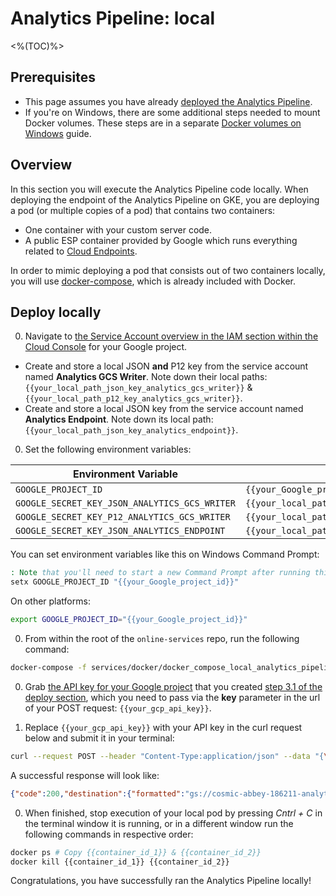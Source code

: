 # Analytics Pipeline: local
<%(TOC)%>

## Prerequisites

* This page assumes you have already [deployed the Analytics Pipeline]({{urlRoot}}/content/services-packages/analytics-pipeline/deploy).
* If you're on Windows, there are some additional steps needed to mount Docker volumes. These steps are in a separate [Docker volumes on Windows]({{urlRoot}}/content/workflows/docker-windows-volumes.md) guide.

## Overview

In this section you will execute the Analytics Pipeline code locally. When deploying the endpoint of the Analytics Pipeline on GKE, you are deploying a pod (or multiple copies of a pod) that contains two containers:

- One container with your custom server code.
- A public ESP container provided by Google which runs everything related to [Cloud Endpoints](https://cloud.google.com/endpoints/).

In order to mimic deploying a pod that consists out of two containers locally, you will use [docker-compose](https://docs.docker.com/compose/), which is already included with Docker.

## Deploy locally

0. Navigate to [the Service Account overview in the IAM section within the Cloud Console](https://console.cloud.google.com/iam-admin/serviceaccounts) for your Google project.

- Create and store a local JSON **and** P12 key from the service account named **Analytics GCS Writer**. Note down their local paths: `{{your_local_path_json_key_analytics_gcs_writer}}` & `{{your_local_path_p12_key_analytics_gcs_writer}}`.
- Create and store a local JSON key from the service account named **Analytics Endpoint**. Note down its local path: `{{your_local_path_json_key_analytics_endpoint}}`.

0. Set the following environment variables:

| Environment Variable                          | Value                                               |
|-----------------------------------------------|-----------------------------------------------------|
| `GOOGLE_PROJECT_ID`                           | `{{your_Google_project_id}}`                        |
| `GOOGLE_SECRET_KEY_JSON_ANALYTICS_GCS_WRITER` | `{{your_local_path_json_key_analytics_gcs_writer}}` |
| `GOOGLE_SECRET_KEY_P12_ANALYTICS_GCS_WRITER`  | `{{your_local_path_p12_key_analytics_gcs_writer}}`  |
| `GOOGLE_SECRET_KEY_JSON_ANALYTICS_ENDPOINT`   | `{{your_local_path_json_key_analytics_endpoint}}`   |

You can set environment variables like this on Windows Command Prompt:

```bat
: Note that you'll need to start a new Command Prompt after running this.
setx GOOGLE_PROJECT_ID "{{your_Google_project_id}}"
```

On other platforms:

```sh
export GOOGLE_PROJECT_ID="{{your_Google_project_id}}"
```

0. From within the root of the `online-services` repo, run the following command:

```bash
docker-compose -f services/docker/docker_compose_local_analytics_pipeline.yml up
```

0. Grab [the API key for your Google project](https://console.cloud.google.com/apis/credentials) that you created [step 3.1 of the deploy section]({{urlRoot}}/content/services-packages/analytics-pipeline/deploy#31---store-your-secret), which you need to pass via the **key** parameter in the url of your POST request: `{{your_gcp_api_key}}`.

0. Replace `{{your_gcp_api_key}}` with your API key in the curl request below and submit it in your terminal:

```sh
curl --request POST --header "Content-Type:application/json" --data "{\"eventSource\":\"client\",\"eventClass\":\"docs\",\"eventType\":\"endpoint_docker_compose\",\"eventTimestamp\":1562599755,\"eventIndex\":6,\"sessionId\":\"f58179a375290599dde17f7c6d546d78\",\"versionId\":\"2.0.13\",\"eventEnvironment\":\"testing\",\"eventAttributes\":{\"playerId\": 12345678}}" "http://0.0.0.0:8080/v1/event?key={{your_gcp_api_key}}&analytics_environment=testing&event_category=cold&session_id=f58179a375290599dde17f7c6d546d78"
```

A successful response will look like:

```json
{"code":200,"destination":{"formatted":"gs://cosmic-abbey-186211-analytics/data_type=json/analytics_environment=testing/event_category=cold/event_ds=2019-11-05/event_time=16-24/f58179a375290599dde17f7c6d546d78/2019-11-05T17:19:25Z-RL0EBT.jsonl"}}
```

0. When finished, stop execution of your local pod by pressing _Cntrl + C_ in the terminal window it is running, or in a different window run the following commands in respective order:

```sh
docker ps # Copy {{container_id_1}} & {{container_id_2}}
docker kill {{container_id_1}} {{container_id_2}}
```

Congratulations, you have successfully ran the Analytics Pipeline locally!
